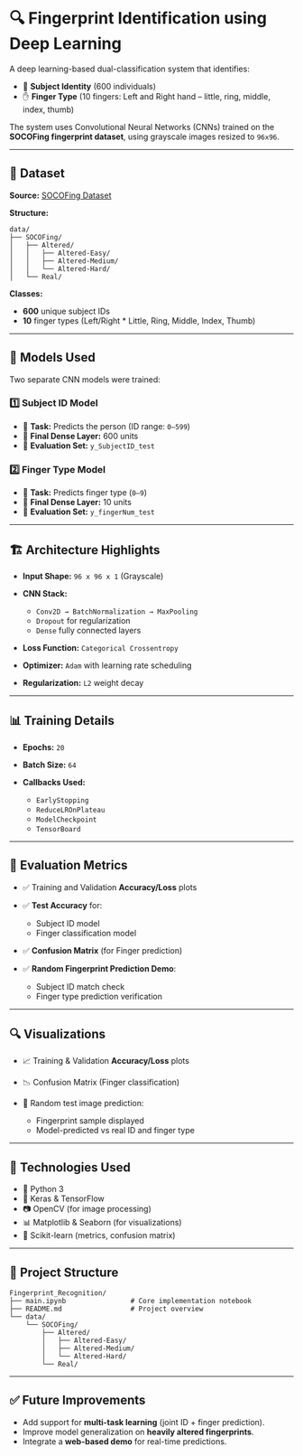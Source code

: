 
# 🔍 Fingerprint Identification using Deep Learning

A deep learning-based dual-classification system that identifies:

* 🧑 **Subject Identity** (600 individuals)
* ✋ **Finger Type** (10 fingers: Left and Right hand – little, ring, middle, index, thumb)

The system uses Convolutional Neural Networks (CNNs) trained on the **SOCOFing fingerprint dataset**, using grayscale images resized to `96x96`.

---

## 📁 Dataset

**Source:** [SOCOFing Dataset](https://www.kaggle.com/datasets/latifa99/fingerprint)

**Structure:**

```
data/
├── SOCOFing/
│   ├── Altered/
│   │   ├── Altered-Easy/
│   │   ├── Altered-Medium/
│   │   └── Altered-Hard/
│   └── Real/
```

**Classes:**

* **600** unique subject IDs
* **10** finger types (Left/Right \* Little, Ring, Middle, Index, Thumb)

---

## 🧠 Models Used

Two separate CNN models were trained:

### 1️⃣ Subject ID Model

* 🔹 **Task:** Predicts the person (ID range: `0–599`)
* 🔹 **Final Dense Layer:** 600 units
* 🔹 **Evaluation Set:** `y_SubjectID_test`

### 2️⃣ Finger Type Model

* 🔹 **Task:** Predicts finger type (`0–9`)
* 🔹 **Final Dense Layer:** 10 units
* 🔹 **Evaluation Set:** `y_fingerNum_test`

---

## 🏗️ Architecture Highlights

* **Input Shape:** `96 x 96 x 1` (Grayscale)
* **CNN Stack:**

  * `Conv2D → BatchNormalization → MaxPooling`
  * `Dropout` for regularization
  * `Dense` fully connected layers
* **Loss Function:** `Categorical Crossentropy`
* **Optimizer:** `Adam` with learning rate scheduling
* **Regularization:** `L2` weight decay

---

## 📊 Training Details

* **Epochs:** `20`
* **Batch Size:** `64`
* **Callbacks Used:**

  * `EarlyStopping`
  * `ReduceLROnPlateau`
  * `ModelCheckpoint`
  * `TensorBoard`

---

## 🔬 Evaluation Metrics

* ✅ Training and Validation **Accuracy/Loss** plots
* ✅ **Test Accuracy** for:

  * Subject ID model
  * Finger classification model
* ✅ **Confusion Matrix** (for Finger prediction)
* ✅ **Random Fingerprint Prediction Demo**:

  * Subject ID match check
  * Finger type prediction verification

---

## 🔍 Visualizations

* 📈 Training & Validation **Accuracy/Loss** plots
* 📉 Confusion Matrix (Finger classification)
* 🔎 Random test image prediction:

  * Fingerprint sample displayed
  * Model-predicted vs real ID and finger type

---

## 🔧 Technologies Used

* 🐍 Python 3
* 🧠 Keras & TensorFlow
* 📷 OpenCV (for image processing)
* 📊 Matplotlib & Seaborn (for visualizations)
* 📘 Scikit-learn (metrics, confusion matrix)

---

## 📁 Project Structure

```
Fingerprint_Recognition/
├── main.ipynb                # Core implementation notebook
├── README.md                 # Project overview
└── data/
    └── SOCOFing/
        ├── Altered/
        │   ├── Altered-Easy/
        │   ├── Altered-Medium/
        │   └── Altered-Hard/
        └── Real/
```

---

## ✅ Future Improvements

* Add support for **multi-task learning** (joint ID + finger prediction).
* Improve model generalization on **heavily altered fingerprints**.
* Integrate a **web-based demo** for real-time predictions.


